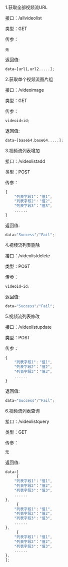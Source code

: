 1.获取全部视频流URL

接口：/allvideolist

类型：GET

传参：

```
无
```

返回值:

```javascript
data=[url1,url2.....];
```

2.获取单个视频流图片组

接口：/videoimage

类型：GET

传参：

```javascript
videoid=id;
```

返回值:

```javascript
data=[base64,base64.....];
```

3.视频流列表增加

接口：/videolistadd

类型：POST

传参：

```javascript
{
    "列表字段1"："值1",
    "列表字段2"："值2",
    "列表字段3"："值3",
    ......
}
```

返回值:

```javascript
data="Success"/"Fail";
```

4.视频流列表删除

接口：/videolistdelete

类型：POST

传参：

```javascript
videoid=id;
```

返回值:

```javascript
data="Success"/"Fail";
```

5.视频流列表修改

接口：/videolistupdate

类型：POST

传参：

```javascript
{
    "列表字段1"："值1",
    "列表字段2"："值2",
    "列表字段3"："值3",
    ......
}
```

返回值:

```javascript
data="Success"/"Fail";
```

6.视频流列表查询

接口：/videolistquery

类型：GET

传参：

```javascript
无
```

返回值:

```javascript
data=[
  	 {
    "列表字段1"："值1",
    "列表字段2"："值2",
    "列表字段3"："值3",
    ......
},
     {
    "列表字段1"："值1",
    "列表字段2"："值2",
    "列表字段3"："值3",
    ......
},
     {
    "列表字段1"："值1",
    "列表字段2"："值2",
    "列表字段3"："值3",
    ......
},
];
```
















